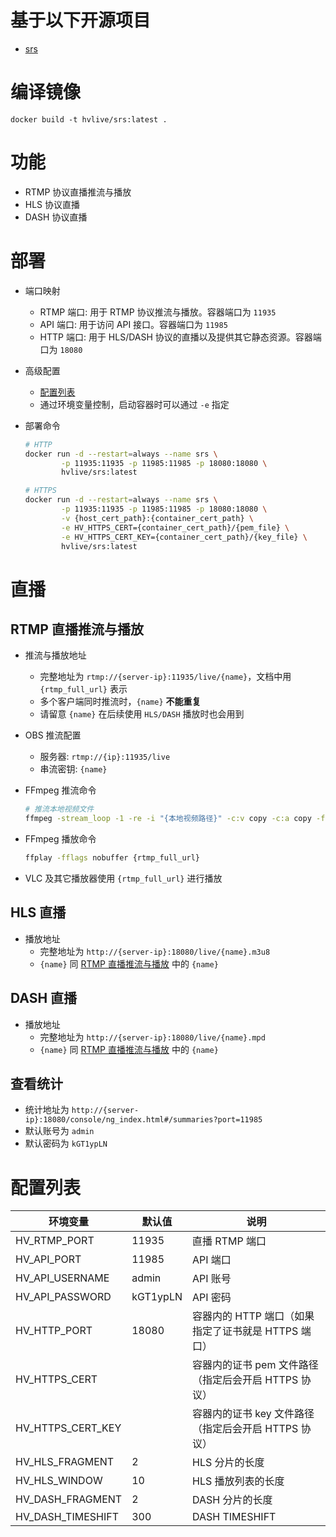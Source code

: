 # 基于以下开源项目

- [srs](https://github.com/ossrs/srs)

# 编译镜像

```
docker build -t hvlive/srs:latest .
```

# 功能

- RTMP 协议直播推流与播放
- HLS 协议直播
- DASH 协议直播

# 部署

- 端口映射

  - RTMP 端口: 用于 RTMP 协议推流与播放。容器端口为 `11935`
  - API 端口: 用于访问 API 接口。容器端口为 `11985`
  - HTTP 端口: 用于 HLS/DASH 协议的直播以及提供其它静态资源。容器端口为 `18080`

- 高级配置

  - [配置列表](#配置列表)
  - 通过环境变量控制，启动容器时可以通过 `-e` 指定

- 部署命令

  ```sh
  # HTTP
  docker run -d --restart=always --name srs \
          -p 11935:11935 -p 11985:11985 -p 18080:18080 \
          hvlive/srs:latest

  # HTTPS
  docker run -d --restart=always --name srs \
          -p 11935:11935 -p 11985:11985 -p 18080:18080 \
          -v {host_cert_path}:{container_cert_path} \
          -e HV_HTTPS_CERT={container_cert_path}/{pem_file} \
          -e HV_HTTPS_CERT_KEY={container_cert_path}/{key_file} \
          hvlive/srs:latest
  ```

# 直播

## RTMP 直播推流与播放

- 推流与播放地址

  - 完整地址为 `rtmp://{server-ip}:11935/live/{name}`，文档中用 `{rtmp_full_url}` 表示
  - 多个客户端同时推流时，`{name}` **不能重复**
  - 请留意 `{name}` 在后续使用 `HLS/DASH` 播放时也会用到

- OBS 推流配置

  - 服务器: `rtmp://{ip}:11935/live`
  - 串流密钥: `{name}`

- FFmpeg 推流命令

  ```sh
  # 推流本地视频文件
  ffmpeg -stream_loop -1 -re -i "{本地视频路径}" -c:v copy -c:a copy -f flv {rtmp_full_url}
  ```

- FFmpeg 播放命令

  ```sh
  ffplay -fflags nobuffer {rtmp_full_url}
  ```

- VLC 及其它播放器使用 `{rtmp_full_url}` 进行播放

## HLS 直播

- 播放地址
  - 完整地址为 `http://{server-ip}:18080/live/{name}.m3u8`
  - `{name}` 同 [RTMP 直播推流与播放](#rtmp-直播推流与播放) 中的 `{name}`

## DASH 直播

- 播放地址
  - 完整地址为 `http://{server-ip}:18080/live/{name}.mpd`
  - `{name}` 同 [RTMP 直播推流与播放](#rtmp-直播推流与播放) 中的 `{name}`

## 查看统计

- 统计地址为 `http://{server-ip}:18080/console/ng_index.html#/summaries?port=11985`
- 默认账号为 `admin`
- 默认密码为 `kGT1ypLN`

# 配置列表

| 环境变量          | 默认值   | 说明                                                 |
| ----------------- | -------- | ---------------------------------------------------- |
| HV_RTMP_PORT      | 11935    | 直播 RTMP 端口                                       |
| HV_API_PORT       | 11985    | API 端口                                             |
| HV_API_USERNAME   | admin    | API 账号                                             |
| HV_API_PASSWORD   | kGT1ypLN | API 密码                                             |
| HV_HTTP_PORT      | 18080    | 容器内的 HTTP 端口（如果指定了证书就是 HTTPS 端口）  |
| HV_HTTPS_CERT     |          | 容器内的证书 pem 文件路径（指定后会开启 HTTPS 协议） |
| HV_HTTPS_CERT_KEY |          | 容器内的证书 key 文件路径（指定后会开启 HTTPS 协议） |
| HV_HLS_FRAGMENT   | 2        | HLS 分片的长度                                       |
| HV_HLS_WINDOW     | 10       | HLS 播放列表的长度                                   |
| HV_DASH_FRAGMENT  | 2        | DASH 分片的长度                                      |
| HV_DASH_TIMESHIFT | 300      | DASH TIMESHIFT                                       |
